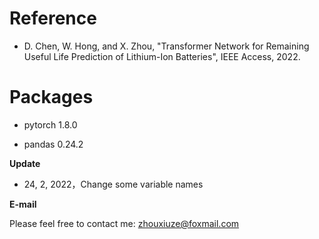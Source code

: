 # Reference

- D. Chen, W. Hong, and X. Zhou, "Transformer Network for Remaining Useful Life Prediction of Lithium-Ion Batteries", IEEE Access, 2022.

# Packages

- pytorch 1.8.0

- pandas 0.24.2

**Update** 

- 24, 2, 2022，Change some variable names

**E-mail**

Please feel free to contact me: zhouxiuze@foxmail.com
